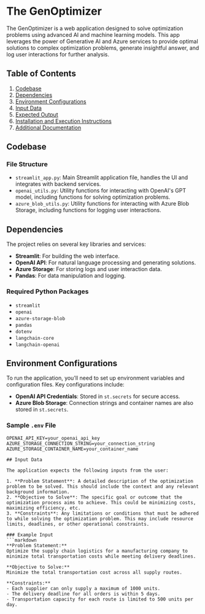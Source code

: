 # The GenOptimizer

The GenOptimizer is a web application designed to solve optimization problems using advanced AI and machine learning models. This app leverages the power of Generative AI and Azure services to provide optimal solutions to complex optimization problems, generate insightful answer, and log user interactions for further analysis.

## Table of Contents
1. [Codebase](#codebase)
2. [Dependencies](#dependencies)
3. [Environment Configurations](#environment-configurations)
4. [Input Data](#input-data)
5. [Expected Output](#expected-output)
6. [Installation and Execution Instructions](#installation-and-execution-instructions)
7. [Additional Documentation](#additional-documentation)

## Codebase

### File Structure
- `streamlit_app.py`: Main Streamlit application file, handles the UI and integrates with backend services.
- `openai_utils.py`: Utility functions for interacting with OpenAI's GPT model, including functions for solving optimization problems.
- `azure_blob_utils.py`: Utility functions for interacting with Azure Blob Storage, including functions for logging user interactions.

## Dependencies

The project relies on several key libraries and services:

- **Streamlit**: For building the web interface.
- **OpenAI API**: For natural language processing and generating solutions.
- **Azure Storage**: For storing logs and user interaction data.
- **Pandas**: For data manipulation and logging.

### Required Python Packages
- `streamlit`
- `openai`
- `azure-storage-blob`
- `pandas`
- `dotenv`
- `langchain-core`
- `langchain-openai`

## Environment Configurations

To run the application, you'll need to set up environment variables and configuration files. Key configurations include:

- **OpenAI API Credentials**: Stored in `st.secrets` for secure access.
- **Azure Blob Storage**: Connection strings and container names are also stored in `st.secrets`.

### Sample `.env` File
```env
OPENAI_API_KEY=your_openai_api_key
AZURE_STORAGE_CONNECTION_STRING=your_connection_string
AZURE_STORAGE_CONTAINER_NAME=your_container_name

## Input Data

The application expects the following inputs from the user:

1. **Problem Statement**: A detailed description of the optimization problem to be solved. This should include the context and any relevant background information.
2. **Objective to Solve**: The specific goal or outcome that the optimization process aims to achieve. This could be minimizing costs, maximizing efficiency, etc.
3. **Constraints**: Any limitations or conditions that must be adhered to while solving the optimization problem. This may include resource limits, deadlines, or other operational constraints.

### Example Input
```markdown
**Problem Statement:** 
Optimize the supply chain logistics for a manufacturing company to minimize total transportation costs while meeting delivery deadlines.

**Objective to Solve:** 
Minimize the total transportation cost across all supply routes.

**Constraints:** 
- Each supplier can only supply a maximum of 1000 units.
- The delivery deadline for all orders is within 5 days.
- Transportation capacity for each route is limited to 500 units per day.

